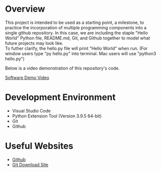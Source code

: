 # Overview

This project is intended to be used as a starting point, a milestone, to practice the incorporation of multiple programming components into a single github repository. In this case, we are including the staple "Hello World" Python file, README.md, Git, and Github together to model what future projects may look like.
<br/>
To futher clarify, the hello.py file will print "Hello World" when run. (For window users type "py hello.py" into terminal. Mac users will use "python3 hello.py")

Below is a video demonstration of this repository's code.

[Software Demo Video](https://youtu.be/-dIz3NAFTk4)

# Development Environment

* Visual Studio Code
* Python Extension Tool (Version 3.9.5 64-bit)
* Git
* Github

# Useful Websites

* [Github](https://github.com)
* [Git Download Site](https://git-scm.com/download)